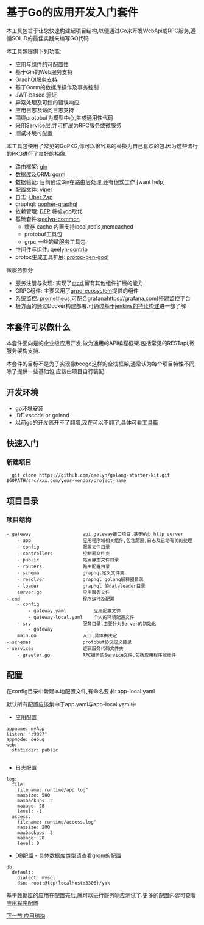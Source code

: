 基于Go的应用开发入门套件
========================

本工具包旨于让您快速构建起项目结构,以便通过Go来开发WebApi或RPC服务,遵循SOLID的最佳实践来编写GO代码

本工具包提供下列功能:

* 应用与组件的可配置性
* 基于Gin的Web服务支持
* GraqhQl服务支持
* 基于Gorm的数据库操作及事务控制
* JWT-based 验证
* 异常处理及可控的错误响应
* 应用日志及访问日志支持
* 围绕protobuf为模型中心,生成通用性代码
* 采用Service层,并可扩展为RPC服务或微服务
* 测试环境可配置

本工具包使用了常见的GoPKG,你可以很容易的替换为自己喜欢的包.因为这些流行的PKG进行了良好的抽像.

* 路由框架: [gin](http://github.com/gin-gonic/gin)
* 数据库及ORM: [gorm](http://github.com/jinzhu/gorm)
* 数据验证: 目前通过Gin在路由层处理,还有很式工作 [want help]
* 配置文件: [viper](http://github.com/spf13/viper)
* 日志: [Uber Zap](http://go.uber.org/zap)
* graphql: [gopher-graphql](github.com/graph-gophers/graphql-go)
* 依赖管理: [DEP](https://golang.github.io/dep/docs/introduction.html) 将被[vgo](https://github.com/golang/vgo)取代
* 基础套件:[qeelyn-common](http://github.com/qeelyn/go-common)
  - 缓存 cache 内置支持local,redis,memcached
  - protobuf工具包
  - grpc 一些的微服务工具包
* 中间件与组件: [qeelyn-contrib](http://github.com/qeelyn/gin-contrib)
* protoc生成工具扩展: [protoc-gen-goql](http://github.com/tsingsun/protoc-gen-goql)

微服务部分

* 服务注册与发现: 实现了[etcd](https://github.com/coreos/etcd),留有其他组件扩展的能力
* GRPC组件: 主要采用了[grpc-ecosystem](https://github.com/grpc-ecosystem)提供的组件
* 系统监控: [prometheus](https://prometheus.io),可配合[grafana]()https://grafana.com)搭建监控平台
* 极方面的通过Docker构建部署.可通过[基于jenkins的持续构建](./docs/subject-jenkins.md)进一部了解

本套件可以做什么
----------------

本套件面向是的企业级应用开发,做为通用的API编程框架.包括常见的RESTapi,微服务架构支持.

本套件的目标不是为了实现像beego这样的全栈框架,通常认为每个项目特性不同,除了提供一些基础包,应该由项目自行装配.

开发环境
---------

- go环境安装
- IDE vscode or goland
- 以前go的开发离开不了翻墙,现在可以不翻了,具体可看[工具篇](./docs/tools.md)  

快速入门
---------
### 新建项目
```
  git clone https://github.com/qeelyn/golang-starter-kit.git $GOPATH/src/xxx.com/your-vendor/project-name
```

项目目录
----------
### 项目结构

```
- gateway                   api gateway接口项目,基于Web http server
    - app                   应用程序域相关组件,包含配置,日志及启动有关的处理
    - config                配置文件目录
    - controllers           控制器文件夹
    - public                站点静态文件目录
    - routers               路由配置目录
    - schema                graphql定义文件夹
    - resolver              graphql golang解释器目录
    - loader                graphql 的dataloader目录
    server.go               应用服务文件
- cmd                       程序运行及配置
    - config
        - gateway.yaml          应用配置文件
        - gateway-local.yaml    个人的环境配置文件
    - srv                   服务目录,主要针对Server的初始化
        - gateway
    main.go                 入口,具体由决定
- schemas                   protobuf协议定义目录
- services                  逻辑服务代码文件夹
    - greeter.go            RPC服务的Service文件,包括应用程序域组件
```
配置
---------

在config目录中新建本地配置文件,有命名要求: app-local.yaml

默认所有配置应该集中于app.yaml与app-local.yaml中

* 应用配置
```
appname: myApp
listen: ":9097"
appmode: debug
web:
  staticdir: public
  
```

* 日志配置
```
log:
  file:
    filename: runtime/app.log"
    maxsize: 500
    maxbackups: 3
    maxage: 28
    level: -1
  access:
    filename: runtime/access.log"
    maxsize: 200
    maxbackups: 3
    maxage: 28
    level: 0

```
* DB配置 - 具体数据库类型请查看grom的配置
```
db:
  default:
    dialect: mysql
    dsn: root:@tcp(localhost:3306)/yak
```

基于数据库的应用在配置完后,就可以进行服务响应测试了.更多的配置内容可查看[应用程序配置](./docs/application.md)

[下一节 应用结构](./docs/application.md)